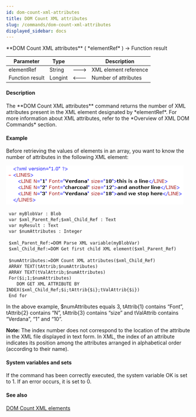 ```yaml
---
id: dom-count-xml-attributes
title: DOM Count XML attributes
slug: /commands/dom-count-xml-attributes
displayed_sidebar: docs
---
```


<!--REF #_command_.DOM Count XML attributes.Syntax-->**DOM Count XML attributes** ( *elementRef* ) -> Function result<!-- END REF-->
<!--REF #_command_.DOM Count XML attributes.Params-->
| Parameter | Type |  | Description |
| --- | --- | --- | --- |
| elementRef | String | &#x1F852; | XML element reference |
| Function result | Longint | &#x1F850; | Number of attributes |

<!-- END REF-->

#### Description 

<!--REF #_command_.DOM Count XML attributes.Summary-->The **DOM Count XML attributes** command returns the number of XML attributes present in the XML element designated by *elementRef*.<!-- END REF--> For more information about XML attributes, refer to the *Overview of XML DOM Commands* section. 

#### Example 

Before retrieving the values of elements in an array, you want to know the number of attributes in the following XML element:

![](../assets/en/commands/pict39728.en.png)

```4d
 var myBlobVar : Blob
 var $xml_Parent_Ref;$xml_Child_Ref : Text
 var myResult : Text
 var $numAttributes : Integer
 
 $xml_Parent_Ref:=DOM Parse XML variable(myBlobVar)
 $xml_Child_Ref:=DOM Get first child XML element($xml_Parent_Ref)
 
 $numAttributes:=DOM Count XML attributes($xml_Child_Ref)
 ARRAY TEXT(tAttrib;$numAttributes)
 ARRAY TEXT(tValAttrib;$numAttributes)
 For($i;1;$numAttributes)
    DOM GET XML ATTRIBUTE BY INDEX($xml_Child_Ref;$i;tAttrib{$i};tValAttrib{$i})
 End for
```

In the above example, $numAttributes equals 3, tAttrib{1} contains “Font”, tAttrib{2} contains “N”, tAttrib{3} contains “size” and tValAttrib contains “Verdana”, “1” and “10”.

**Note:** The index number does not correspond to the location of the attribute in the XML file displayed in text form. In XML, the index of an attribute indicates its position among the attributes arranged in alphabetical order (according to their name).

#### System variables and sets 

If the command has been correctly executed, the system variable OK is set to 1\. If an error occurs, it is set to 0.

#### See also 

[DOM Count XML elements](dom-count-xml-elements.md)  